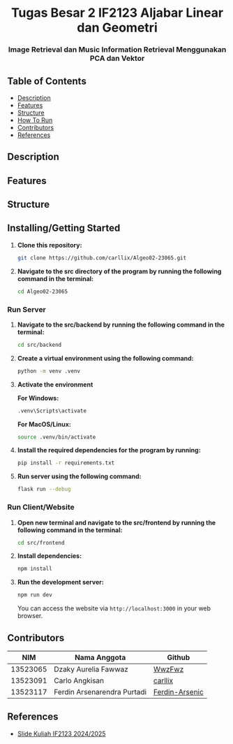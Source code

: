 <h1 align="center">Tugas Besar 2 IF2123 Aljabar Linear dan Geometri</h1>
<h3 align="center">Image Retrieval dan Music Information Retrieval Menggunakan PCA dan Vektor</h3>

## Table of Contents

- [Description](#description)
- [Features](#features)
- [Structure](#structure)
- [How To Run](#how-to-run)
- [Contributors](#contributors)
- [References](#references)

## Description


## Features


## Structure


## Installing/Getting Started
1. **Clone this repository:**
   ```bash
   git clone https://github.com/carllix/Algeo02-23065.git
   ```
2. **Navigate to the src directory of the program by running the following command in the terminal:**
   ```bash
   cd Algeo02-23065
   ```

### Run Server
1. **Navigate to the src/backend by running the following command in the terminal:**
   ```bash
   cd src/backend
   ```
2. **Create a virtual environment using the following command:**
    ```bash
   python -m venv .venv
   ```
3. **Activate the environment**

    **For Windows:**
    ```bash
    .venv\Scripts\activate
    ```
   **For MacOS/Linux:**
    ```bash
    source .venv/bin/activate
    ```
4. **Install the required dependencies for the program by running:**
   ```bash
   pip install -r requirements.txt
   ```
5. **Run server using the following command:**
    ```bash
   flask run --debug
   ```
### Run Client/Website
1. **Open new terminal and navigate to the src/frontend by running the following command in the terminal:**
   ```bash
   cd src/frontend
   ```
2. **Install dependencies:**
    ```bash
   npm install
   ```
3. **Run the development server:**
    ```bash
   npm run dev
   ```
   You can access the website via `http://localhost:3000` in your web browser.

## Contributors

| **NIM**  | **Nama Anggota**               | **Github** |
| -------- | ------------------------------ | ---------- |
| 13523065 | Dzaky Aurelia Fawwaz           | [WwzFwz](https://github.com/WwzFwz) |
| 13523091 | Carlo Angkisan                 | [carllix](https://github.com/carllix) | 
| 13523117 | Ferdin Arsenarendra Purtadi    | [Ferdin-Arsenic](https://github.com/Ferdin-Arsenic) |

## References
- [Slide Kuliah IF2123 2024/2025](https://informatika.stei.itb.ac.id/~rinaldi.munir/AljabarGeometri/2024-2025/algeo24-25.htm)
